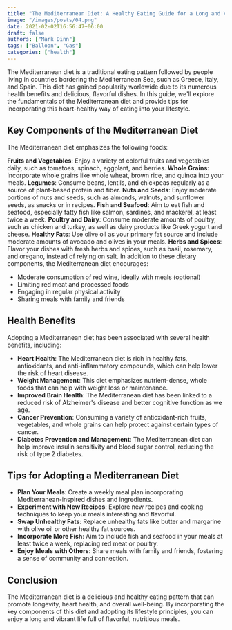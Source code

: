 ```yaml
---
title: "The Mediterranean Diet: A Healthy Eating Guide for a Long and Vibrant Life"
image: "/images/posts/04.png"
date: 2021-02-02T16:56:47+06:00
draft: false
authors: ["Mark Dinn"]
tags: ["Balloon", "Gas"]
categories: ["health"]
---
```

The Mediterranean diet is a traditional eating pattern followed by people living in countries bordering the Mediterranean Sea, such as Greece, Italy, and Spain. This diet has gained popularity worldwide due to its numerous health benefits and delicious, flavorful dishes. In this guide, we'll explore the fundamentals of the Mediterranean diet and provide tips for incorporating this heart-healthy way of eating into your lifestyle.

## Key Components of the Mediterranean Diet
The Mediterranean diet emphasizes the following foods:

**Fruits and Vegetables**: Enjoy a variety of colorful fruits and vegetables daily, such as tomatoes, spinach, eggplant, and berries.
**Whole Grains**: Incorporate whole grains like whole wheat, brown rice, and quinoa into your meals.
**Legumes**: Consume beans, lentils, and chickpeas regularly as a source of plant-based protein and fiber.
**Nuts and Seeds**: Enjoy moderate portions of nuts and seeds, such as almonds, walnuts, and sunflower seeds, as snacks or in recipes.
**Fish and Seafood**: Aim to eat fish and seafood, especially fatty fish like salmon, sardines, and mackerel, at least twice a week.
**Poultry and Dairy**: Consume moderate amounts of poultry, such as chicken and turkey, as well as dairy products like Greek yogurt and cheese.
**Healthy Fats**: Use olive oil as your primary fat source and include moderate amounts of avocado and olives in your meals.
**Herbs and Spices**: Flavor your dishes with fresh herbs and spices, such as basil, rosemary, and oregano, instead of relying on salt.
In addition to these dietary components, the Mediterranean diet encourages:

- Moderate consumption of red wine, ideally with meals (optional)
- Limiting red meat and processed foods
- Engaging in regular physical activity
- Sharing meals with family and friends
## Health Benefits
Adopting a Mediterranean diet has been associated with several health benefits, including:

- **Heart Health**: The Mediterranean diet is rich in healthy fats, antioxidants, and anti-inflammatory compounds, which can help lower the risk of heart disease.
- **Weight Management**: This diet emphasizes nutrient-dense, whole foods that can help with weight loss or maintenance.
- **Improved Brain Health**: The Mediterranean diet has been linked to a reduced risk of Alzheimer's disease and better cognitive function as we age.
- **Cancer Prevention**: Consuming a variety of antioxidant-rich fruits, vegetables, and whole grains can help protect against certain types of cancer.
- **Diabetes Prevention and Management**: The Mediterranean diet can help improve insulin sensitivity and blood sugar control, reducing the risk of type 2 diabetes.
## Tips for Adopting a Mediterranean Diet
- **Plan Your Meals**: Create a weekly meal plan incorporating Mediterranean-inspired dishes and ingredients.
- **Experiment with New Recipes**: Explore new recipes and cooking techniques to keep your meals interesting and flavorful.
- **Swap Unhealthy Fats**: Replace unhealthy fats like butter and margarine with olive oil or other healthy fat sources.
- **Incorporate More Fish**: Aim to include fish and seafood in your meals at least twice a week, replacing red meat or poultry.
- **Enjoy Meals with Others**: Share meals with family and friends, fostering a sense of community and connection.
## Conclusion
The Mediterranean diet is a delicious and healthy eating pattern that can promote longevity, heart health, and overall well-being. By incorporating the key components of this diet and adopting its lifestyle principles, you can enjoy a long and vibrant life full of flavorful, nutritious meals.
